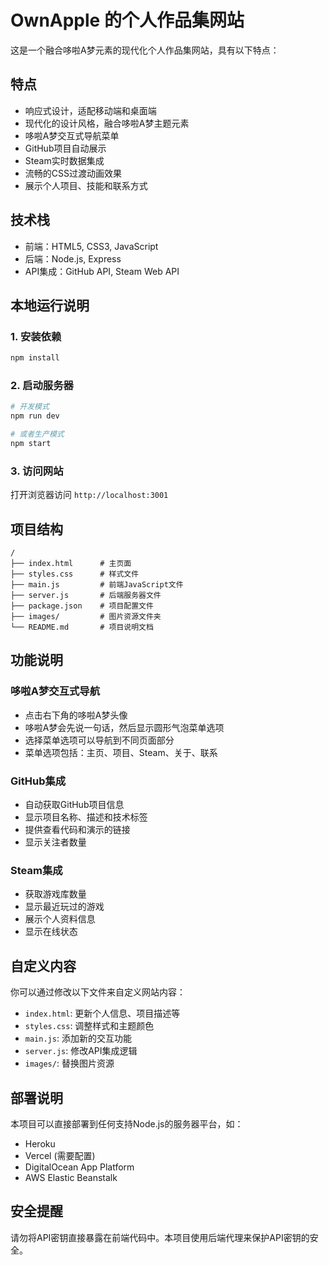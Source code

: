 # OwnApple 的个人作品集网站

这是一个融合哆啦A梦元素的现代化个人作品集网站，具有以下特点：

## 特点

- 响应式设计，适配移动端和桌面端
- 现代化的设计风格，融合哆啦A梦主题元素
- 哆啦A梦交互式导航菜单
- GitHub项目自动展示
- Steam实时数据集成
- 流畅的CSS过渡动画效果
- 展示个人项目、技能和联系方式

## 技术栈

- 前端：HTML5, CSS3, JavaScript
- 后端：Node.js, Express
- API集成：GitHub API, Steam Web API

## 本地运行说明

### 1. 安装依赖

```bash
npm install
```

### 2. 启动服务器

```bash
# 开发模式
npm run dev

# 或者生产模式
npm start
```

### 3. 访问网站

打开浏览器访问 `http://localhost:3001`

## 项目结构

```
/
├── index.html      # 主页面
├── styles.css      # 样式文件
├── main.js         # 前端JavaScript文件
├── server.js       # 后端服务器文件
├── package.json    # 项目配置文件
├── images/         # 图片资源文件夹
└── README.md       # 项目说明文档
```

## 功能说明

### 哆啦A梦交互式导航
- 点击右下角的哆啦A梦头像
- 哆啦A梦会先说一句话，然后显示圆形气泡菜单选项
- 选择菜单选项可以导航到不同页面部分
- 菜单选项包括：主页、项目、Steam、关于、联系

### GitHub集成
- 自动获取GitHub项目信息
- 显示项目名称、描述和技术标签
- 提供查看代码和演示的链接
- 显示关注者数量

### Steam集成
- 获取游戏库数量
- 显示最近玩过的游戏
- 展示个人资料信息
- 显示在线状态

## 自定义内容

你可以通过修改以下文件来自定义网站内容：

- `index.html`: 更新个人信息、项目描述等
- `styles.css`: 调整样式和主题颜色
- `main.js`: 添加新的交互功能
- `server.js`: 修改API集成逻辑
- `images/`: 替换图片资源

## 部署说明

本项目可以直接部署到任何支持Node.js的服务器平台，如：
- Heroku
- Vercel (需要配置)
- DigitalOcean App Platform
- AWS Elastic Beanstalk

## 安全提醒

请勿将API密钥直接暴露在前端代码中。本项目使用后端代理来保护API密钥的安全。